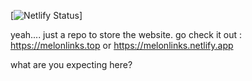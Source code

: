 [![Netlify Status](https://api.netlify.com/api/v1/badges/1ef41a54-d397-4599-ac9a-e2b1d1b08bfb/deploy-status)]

yeah.... just a repo to store the website.
go check it out : https://melonlinks.top
                          or
                  https://melonlinks.netlify.app














what are you expecting here?
